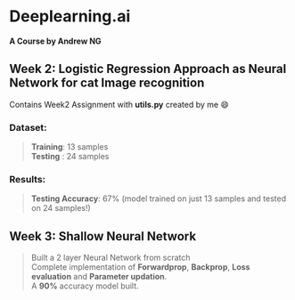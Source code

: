 # Deeplearning.ai
**A Course by Andrew NG**

## Week 2: Logistic Regression Approach as Neural Network for cat Image recognition
Contains Week2 Assignment with **utils.py** created by me :smile: <br>
### Dataset:
 > **Training**: 13 samples <br>
 > **Testing** : 24 samples
### Results:
 > **Testing Accuracy**: 67% (model trained on just 13 samples and tested on 24 samples!) <br>

 
 ## Week 3: Shallow Neural Network
 > Built a 2 layer Neural Network from scratch <br>
 > Complete implementation of **Forwardprop**, **Backprop**, **Loss evaluation** and **Parameter updation**. <br>
 > A **90%** accuracy model built. <br>
 
 
 
 

 
